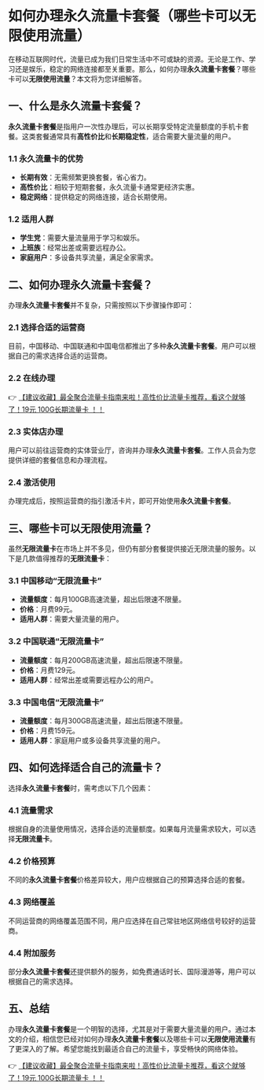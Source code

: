 # 如何办理永久流量卡套餐（哪些卡可以无限使用流量）

在移动互联网时代，流量已成为我们日常生活中不可或缺的资源。无论是工作、学习还是娱乐，稳定的网络连接都至关重要。那么，如何办理**永久流量卡套餐**？哪些卡可以**无限使用流量**？本文将为您详细解答。

## 一、什么是永久流量卡套餐？

**永久流量卡套餐**是指用户一次性办理后，可以长期享受特定流量额度的手机卡套餐。这类套餐通常具有**高性价比**和**长期稳定性**，适合需要大量流量的用户。

### 1.1 永久流量卡的优势
- **长期有效**：无需频繁更换套餐，省心省力。
- **高性价比**：相较于短期套餐，永久流量卡通常更经济实惠。
- **稳定网络**：提供稳定的网络连接，适合长期使用。

### 1.2 适用人群
- **学生党**：需要大量流量用于学习和娱乐。
- **上班族**：经常出差或需要远程办公。
- **家庭用户**：多设备共享流量，满足全家需求。

## 二、如何办理永久流量卡套餐？

办理**永久流量卡套餐**并不复杂，只需按照以下步骤操作即可：

### 2.1 选择合适的运营商
目前，中国移动、中国联通和中国电信都推出了多种**永久流量卡套餐**。用户可以根据自己的需求选择合适的运营商。

### 2.2 在线办理
👉 [【建议收藏】最全聚合流量卡指南来啦！高性价比流量卡推荐，看这个就够了！19元 100G长期流量卡 ！！](https://bit.ly/Liuliangka)

### 2.3 实体店办理
用户可以前往运营商的实体营业厅，咨询并办理**永久流量卡套餐**。工作人员会为您提供详细的套餐信息和办理流程。

### 2.4 激活使用
办理完成后，按照运营商的指引激活卡片，即可开始使用**永久流量卡套餐**。

## 三、哪些卡可以无限使用流量？

虽然**无限流量卡**在市场上并不多见，但仍有部分套餐提供接近无限流量的服务。以下是几款值得推荐的**无限流量卡**：

### 3.1 中国移动“无限流量卡”
- **流量额度**：每月100GB高速流量，超出后限速不限量。
- **价格**：月费99元。
- **适用人群**：需要大量流量的用户。

### 3.2 中国联通“无限流量卡”
- **流量额度**：每月200GB高速流量，超出后限速不限量。
- **价格**：月费129元。
- **适用人群**：经常出差或需要远程办公的用户。

### 3.3 中国电信“无限流量卡”
- **流量额度**：每月300GB高速流量，超出后限速不限量。
- **价格**：月费159元。
- **适用人群**：家庭用户或多设备共享流量的用户。

## 四、如何选择适合自己的流量卡？

选择**永久流量卡套餐**时，需考虑以下几个因素：

### 4.1 流量需求
根据自身的流量使用情况，选择合适的流量额度。如果每月流量需求较大，可以选择**无限流量卡**。

### 4.2 价格预算
不同的**永久流量卡套餐**价格差异较大，用户应根据自己的预算选择合适的套餐。

### 4.3 网络覆盖
不同运营商的网络覆盖范围不同，用户应选择在自己常驻地区网络信号较好的运营商。

### 4.4 附加服务
部分**永久流量卡套餐**还提供额外的服务，如免费通话时长、国际漫游等，用户可以根据自己的需求选择。

## 五、总结

办理**永久流量卡套餐**是一个明智的选择，尤其是对于需要大量流量的用户。通过本文的介绍，相信您已经对如何办理**永久流量卡套餐**以及哪些卡可以**无限使用流量**有了更深入的了解。希望您能找到最适合自己的流量卡，享受畅快的网络体验。

👉 [【建议收藏】最全聚合流量卡指南来啦！高性价比流量卡推荐，看这个就够了！19元 100G长期流量卡 ！！](https://bit.ly/Liuliangka)